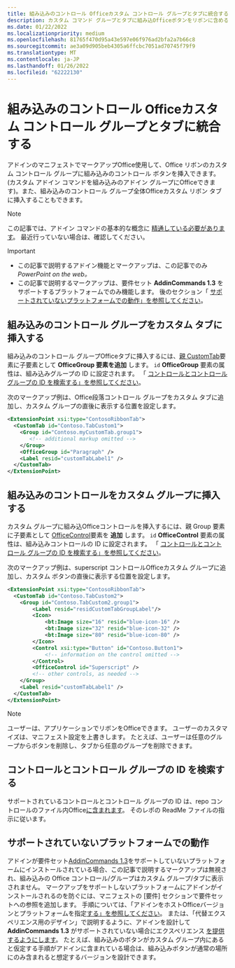```yaml
---
title: 組み込みのコントロール Officeカスタム コントロール グループとタブに統合する
description: カスタム コマンド グループとタブに組み込Officeボタンをリボンに含めるOfficeします。
ms.date: 01/22/2022
ms.localizationpriority: medium
ms.openlocfilehash: 81765f470d95a43e597e06f976ad2bfa2a7b66c8
ms.sourcegitcommit: ae3a09d905beb4305a6ffcbc7051ad70745f79f9
ms.translationtype: MT
ms.contentlocale: ja-JP
ms.lasthandoff: 01/26/2022
ms.locfileid: "62222130"
---
```

# <a name="integrate-built-in-office-buttons-into-custom-control-groups-and-tabs"></a>組み込みのコントロール Officeカスタム コントロール グループとタブに統合する

アドインのマニフェストでマークアップOffice使用して、Office リボンのカスタム コントロール グループに組み込みのコントロール ボタンを挿入できます。 (カスタム アドイン コマンドを組み込みのアドイン グループにOfficeできます)。また、組み込みのコントロール グループ全体Officeカスタム リボン タブに挿入することもできます。

> [!NOTE]
> この記事では、アドイン コマンドの基本的な概念に [精通している必要があります](add-in-commands.md)。 最近行っていない場合は、確認してください。

> [!IMPORTANT]
>
> - この記事で説明するアドイン機能とマークアップは、この記事でのみ *PowerPoint on the web。*
> - この記事で説明するマークアップは、要件セット **AddinCommands 1.3** をサポートするプラットフォームでのみ機能します。 後のセクション「 [サポートされていないプラットフォームでの動作」を参照してください](#behavior-on-unsupported-platforms)。

## <a name="insert-a-built-in-control-group-into-a-custom-tab"></a>組み込みのコントロール グループをカスタム タブに挿入する

組み込みのコントロール グループOfficeタブに挿入するには、[親 CustomTab](../reference/manifest/customtab.md#officegroup)要素に子要素として **OfficeGroup 要素を追加** します。 `id` **OfficeGroup** 要素の属性は、組み込みグループの ID に設定されます。 「 [コントロールとコントロール グループの ID を検索する」を参照してください](#find-the-ids-of-controls-and-control-groups)。

次のマークアップ例は、Office段落コントロール グループをカスタム タブに追加し、カスタム グループの直後に表示する位置を設定します。

```xml
<ExtensionPoint xsi:type="ContosoRibbonTab">
  <CustomTab id="Contoso.TabCustom1">
    <Group id="Contoso.myCustomTab.group1">
       <!-- additional markup omitted -->
    </Group>
    <OfficeGroup id="Paragraph" />
    <Label resid="customTabLabel1" />
  </CustomTab>
</ExtensionPoint>
```

## <a name="insert-a-built-in-control-into-a-custom-group"></a>組み込みのコントロールをカスタム グループに挿入する

カスタム グループに組み込Officeコントロールを挿入するには、親 Group 要素に子要素として [OfficeControl](../reference/manifest/group.md#officecontrol)要素を **追加** します。 `id` **OfficeControl** 要素の属性は、組み込みコントロールの ID に設定されます。 「 [コントロールとコントロール グループの ID を検索する」を参照してください](#find-the-ids-of-controls-and-control-groups)。

次のマークアップ例は、superscript コントロールOfficeカスタム グループに追加し、カスタム ボタンの直後に表示する位置を設定します。

```xml
<ExtensionPoint xsi:type="ContosoRibbonTab">
  <CustomTab id="Contoso.TabCustom2">
    <Group id="Contoso.TabCustom2.group1">
        <Label resid="residCustomTabGroupLabel"/>
        <Icon>
            <bt:Image size="16" resid="blue-icon-16" />
            <bt:Image size="32" resid="blue-icon-32" />
            <bt:Image size="80" resid="blue-icon-80" />
        </Icon>
        <Control xsi:type="Button" id="Contoso.Button1">
            <!-- information on the control omitted -->
        </Control>
        <OfficeControl id="Superscript" />
        <!-- other controls, as needed -->
    </Group>
    <Label resid="customTabLabel1" />
  </CustomTab>
</ExtensionPoint>
```

> [!NOTE]
> ユーザーは、アプリケーションでリボンをOfficeできます。 ユーザーのカスタマイズは、マニフェスト設定を上書きします。 たとえば、ユーザーは任意のグループからボタンを削除し、タブから任意のグループを削除できます。

## <a name="find-the-ids-of-controls-and-control-groups"></a>コントロールとコントロール グループの ID を検索する

サポートされているコントロールとコントロール グループの ID は、repo コントロールのファイル内Office[に含まれます](https://github.com/OfficeDev/office-control-ids)。 そのレポの ReadMe ファイルの指示に従います。

## <a name="behavior-on-unsupported-platforms"></a>サポートされていないプラットフォームでの動作

アドインが要件セット[AddinCommands 1.3](../reference/requirement-sets/add-in-commands-requirement-sets.md)をサポートしていないプラットフォームにインストールされている場合、この記事で説明するマークアップは無視され、組み込みの Office コントロール/グループはカスタム グループ/タブに表示されません。 マークアップをサポートしないプラットフォームにアドインがインストールされるのを防ぐには、マニフェストの [要件] セクションで要件セットへの参照を追加します。 手順については、「アドインをホストOfficeバージョンとプラットフォームを指定[する」を参照してください](../develop/specify-office-hosts-and-api-requirements.md#specify-which-office-versions-and-platforms-can-host-your-add-in)。 または、「代替エクスペリエンス用のデザイン」で説明するように、アドインを設計して **AddinCommands 1.3** がサポートされていない場合にエクスペリエンス [を提供するようにします](../develop/specify-office-hosts-and-api-requirements.md#design-for-alternate-experiences)。 たとえば、組み込みのボタンがカスタム グループ内にあると仮定する手順がアドインに含まれている場合は、組み込みボタンが通常の場所にのみ含まれると想定するバージョンを設計できます。
